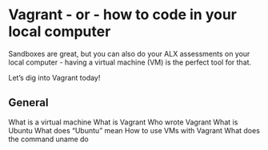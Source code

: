 # Vagrant - or - how to code in your local computer

Sandboxes are great, but you can also do your ALX assessments on your local computer - having a virtual machine (VM) is the perfect tool for that.

Let’s dig into Vagrant today!

## General

What is a virtual machine
What is Vagrant
Who wrote Vagrant
What is Ubuntu
What does “Ubuntu” mean
How to use VMs with Vagrant
What does the command uname do
